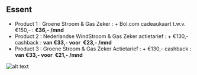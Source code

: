 
## Essent    
  
- Product 1 :  Groene Stroom & Gas Zeker  : + Bol.com cadeaukaart t.w.v. €150,-  : **€36,- /mnd**  
- Product 2 :  Nederlandse WindStroom & Gas Zeker actietarief : + €130,- cashback  : **van €33,- voor  €23,- /mnd**  
- Product 3 :  Groene Stroom & Gas Zeker Actietarief :  + €130,- cashback  : **van €33,- voor  €21,- /mnd**  
 

![alt text](/img/el/essent-TEST-1290kwh-150M3-verbruik-1-jaar-week4.png "Vergelijk energietarieven Essent")